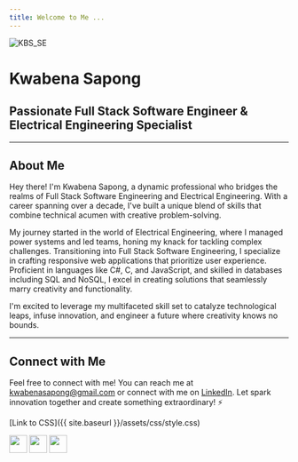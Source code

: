 ```yaml
---
title: Welcome to Me ...
---
```

![KBS_SE](https://avatars.githubusercontent.com/u/7676746?v=4)
# Kwabena Sapong
## Passionate Full Stack Software Engineer & Electrical Engineering Specialist


---
## About Me
Hey there! I'm Kwabena Sapong, a dynamic professional who bridges the realms of Full Stack Software Engineering and Electrical Engineering. With a career spanning over a decade, I've built a unique blend of skills that combine technical acumen with creative problem-solving.

My journey started in the world of Electrical Engineering, where I managed power systems and led teams, honing my knack for tackling complex challenges. Transitioning into Full Stack Software Engineering, I specialize in crafting responsive web applications that prioritize user experience. Proficient in languages like C#, C, and JavaScript, and skilled in databases including SQL and NoSQL, I excel in creating solutions that seamlessly marry creativity and functionality.

I'm excited to leverage my multifaceted skill set to catalyze technological leaps, infuse innovation, and engineer a future where creativity knows no bounds.

---
## Connect with Me
Feel free to connect with me! You can reach me at [kwabenasapong@gmail.com](mailto:kwabenasapong@gmail.com) or connect with me on [LinkedIn](https://www.linkedin.com/in/kwabena-sapong-a2458749). Let spark innovation together and create something extraordinary! ⚡

[Link to CSS]({{ site.baseurl }}/assets/css/style.css)

<p align="left"> <a href="https://www.github.com/kwabenasapong" target="_blank" rel="noreferrer"><img src="https://raw.githubusercontent.com/danielcranney/readme-generator/main/public/icons/socials/github.svg" width="32" height="32" /></a> 
  <a href="https://www.linkedin.com/in/kwabena-sapong-a2458749/" target="_blank" rel="noreferrer"><img src="https://raw.githubusercontent.com/danielcranney/readme-generator/main/public/icons/socials/linkedin.svg" width="32" height="32" /></a> 
  <a href="https://www.twitter.com/sapongkwabena" target="_blank" rel="noreferrer"><img src="https://raw.githubusercontent.com/danielcranney/readme-generator/main/public/icons/socials/twitter.svg" width="32" height="32" /></a></p>
